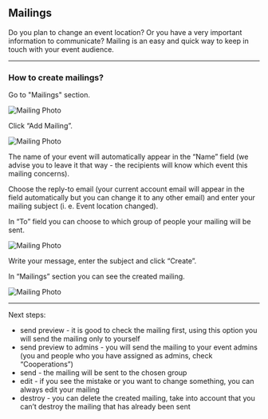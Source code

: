 ## Mailings

Do you plan to change an event location? Or you have a very important information to communicate? Mailing is an easy and quick way to keep in touch with your event audience.

---

### How to create mailings?

Go to "Mailings" section.

![Mailing Photo](/images/mailings3.svg)

Click “Add Mailing”.

![Mailing Photo](/images/mailings2.svg)

The name of your event will automatically appear in the “Name” field (we advise you to leave it that way - the recipients will know which event this mailing concerns).

Choose the reply-to email (your current account email will appear in the field automatically but you can change it to any other email) and enter your mailing subject (i. e. Event location changed).

In “To” field you can choose to which group of people your mailing will be sent.

![Mailing Photo](/images/mailing3.svg)

Write your message, enter the subject and click “Create”.

In “Mailings” section you can see the created mailing.

![Mailing Photo](/images/mailings1.svg)

---

Next steps:

* send preview - it is good to check the mailing first, using this option you will send the mailing only to yourself
* send preview to admins - you will send the mailing to your event admins (you and people who you have assigned as admins, check “Cooperations”)
* send - the mailing will be sent to the chosen group
* edit - if you see the mistake or you want to change something, you can always edit your mailing
* destroy - you can delete the created mailing, take into account that you can’t destroy the mailing that has already been sent
